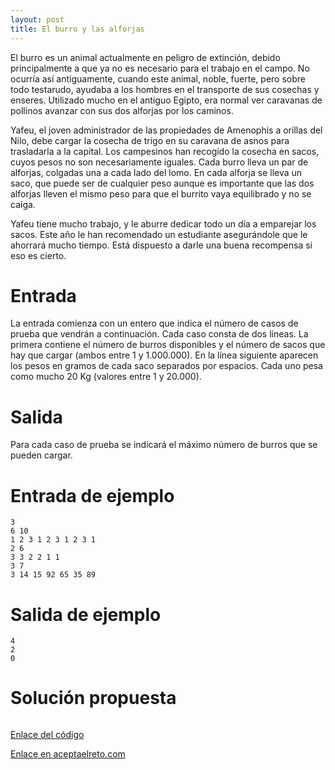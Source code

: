 ```yaml
---
layout: post
title: El burro y las alforjas
---
```


El burro es un animal actualmente en peligro de extinción, debido principalmente a que ya no es necesario para el trabajo en el campo. No ocurría así antiguamente, cuando este animal, noble, fuerte, pero sobre todo testarudo, ayudaba a los hombres en el transporte de sus cosechas y enseres. Utilizado mucho en el antiguo Egipto, era normal ver caravanas de pollinos avanzar con sus dos alforjas por los caminos.

Yafeu, el joven administrador de las propiedades de Amenophis a orillas del Nilo, debe cargar la cosecha de trigo en su caravana de asnos para trasladarla a la capital. Los campesinos han recogido la cosecha en sacos, cuyos pesos no son necesariamente iguales. Cada burro lleva un par de alforjas, colgadas una a cada lado del lomo. En cada alforja se lleva un saco, que puede ser de cualquier peso aunque es importante que las dos alforjas lleven el mismo peso para que el burrito vaya equilibrado y no se caiga.

Yafeu tiene mucho trabajo, y le aburre dedicar todo un día a emparejar los sacos. Este año le han recomendado un estudiante asegurándole que le ahorrará mucho tiempo. Está dispuesto a darle una buena recompensa si eso es cierto.

# Entrada

La entrada comienza con un entero que indica el número de casos de prueba que vendrán a continuación. Cada caso consta de dos líneas. La primera contiene el número de burros disponibles y el número de sacos que hay que cargar (ambos entre 1 y 1.000.000). En la línea siguiente aparecen los pesos en gramos de cada saco separados por espacios. Cada uno pesa como mucho 20 Kg (valores entre 1 y 20.000).

# Salida

Para cada caso de prueba se indicará el máximo número de burros que se pueden cargar.

# Entrada de ejemplo

```
3
6 10
1 2 3 1 2 3 1 2 3 1
2 6
3 3 2 2 1 1
3 7
3 14 15 92 65 35 89
```

# Salida de ejemplo

```
4
2
0
```
# Solución propuesta

``` python


```

[Enlace del código](https://github.com/israelem/aceptaelreto/blob/master/codes/2017-09-11-burro.py)

[Enlace en aceptaelreto.com](https://www.aceptaelreto.com/problem/statement.php?id=249&potw=1)
